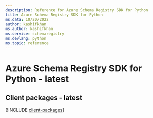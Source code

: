 ```yaml
---
description: Reference for Azure Schema Registry SDK for Python
title: Azure Schema Registry SDK for Python
ms.data: 10/20/2022
author: kashifkhan
ms.author: kashifkhan
ms.service: schemaregistry
ms.devlang: python
ms.topic: reference
---
```

# Azure Schema Registry SDK for Python - latest

## Client packages - latest
[!INCLUDE [client-packages](schema-registry-client-index.md)]